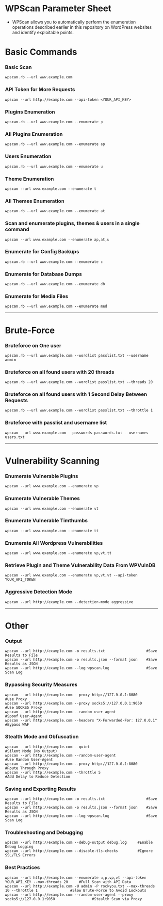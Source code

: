 # WPScan Parameter Sheet
- WPScan allows you to automatically perform the enumeration operations described earlier in this repository on WordPress websites and identify exploitable points.


# Basic Commands

### Basic Scan
```
wpscan.rb --url www.example.com
```

### API Token for More Requests
```
wpscan --url http://example.com --api-token <YOUR_API_KEY> 
```

### Plugins Enumeration
```
wpscan.rb --url www.example.com --enumerate p
```
### All Plugins Enumeration
```
wpscan.rb --url www.example.com --enumerate ap
```

### Users Enumeration
```
wpscan.rb --url www.example.com --enumerate u
```

### Theme Enumeration
```
wpscan --url www.example.com --enumerate t
```
### All Themes Enumeration
```
wpscan.rb --url www.example.com --enumerate at
```

### Scan and enumerate plugins, themes & users in a single command
```
wpscan --url www.example.com --enumerate ap,at,u
```

### Enumerate for Config Backups
```
wpscan.rb --url www.example.com --enumerate c
```

### Enumerate for Database Dumps
```
wpscan.rb --url www.example.com --enumerate db
```

### Enumerate for Media Files
```
wpscan.rb --url www.example.com --enumerate med
```

------------------------------------------------------------------------------
# Brute-Force

### Bruteforce on One user
```
wpscan.rb --url www.example.com --wordlist passlist.txt --username admin
```

### Bruteforce on all found users with 20 threads
```
wpscan.rb --url www.example.com --wordlist passlist.txt --threads 20 
```

### Bruteforce on all found users with 1 Second Delay Between Requests
```
wpscan.rb --url www.example.com --wordlist passlist.txt --throttle 1 
```

### Bruteforce with passlist and username list
```
wpscan --url www.example.com --passwords passwords.txt --usernames users.txt
```

------------------------------------------------------------------------------
# Vulnerability Scanning

### Enumerate Vulnerable Plugins
```
wpscan --url www.example.com --enumerate vp
```

### Enumerate Vulnerable Themes
```
wpscan --url www.example.com --enumerate vt
```

### Enumerate Vulnerable Timthumbs
```
wpscan --url www.example.com --enumerate tt
```

### Enumerate All Wordpress Vulnerabilities
```
wpscan --url www.example.com --enumerate vp,vt,tt
```

### Retrieve Plugin and Theme Vulnerability Data From WPVulnDB
```
wpscan --url www.example.com --enumerate vp,vt,vt --api-token YOUR_API_TOKEN
```

### Aggressive Detection Mode
```
wpscan --url http://example.com --detection-mode aggressive  
```
------------------------------------------------------------------------------
# Other

### Output
```
wpscan --url http://example.com -o results.txt                   #Save Results to File
wpscan --url http://example.com -o results.json --format json    #Save Results as JSON
wpscan --url http://example.com --log wpscan.log                 #Save Scan Log
```

### Bypassing Security Measures
```
wpscan --url http://example.com --proxy http://127.0.0.1:8080               #Use Proxy
wpscan --url http://example.com --proxy socks5://127.0.0.1:9050             #Use SOCKS5 Proxy
wpscan --url http://example.com --random-user-agent                         #Spoof User-Agent
wpscan --url http://example.com --headers "X-Forwarded-For: 127.0.0.1"      #Bypass WAF
```

### Stealth Mode and Obfuscation
```
wpscan --url http://example.com --quiet                            #Silent Mode (No Output)
wpscan --url http://example.com --random-user-agent                #Use Random User-Agent
wpscan --url http://example.com --proxy http://127.0.0.1:8080      #Route Through Proxy
wpscan --url http://example.com --throttle 5                       #Add Delay to Reduce Detection
```

### Saving and Exporting Results
```
wpscan --url http://example.com -o results.txt                   #Save Results to File
wpscan --url http://example.com -o results.json --format json    #Save Results as JSON
wpscan --url http://example.com --log wpscan.log                 #Save Scan Log
```

### Troubleshooting and Debugging
```
wpscan --url http://example.com --debug-output debug.log     #Enable Debug Logging
wpscan --url http://example.com --disable-tls-checks         #Ignore SSL/TLS Errors
```

### Best Practices
```
wpscan --url http://example.com --enumerate u,p,vp,vt --api-token YOUR_API_KEY --max-threads 20     #Full Scan with API Data
wpscan --url http://example.com -U admin -P rockyou.txt --max-threads 10 --throttle 1               #Slow Brute-Force to Avoid Lockouts
wpscan --url http://example.com --random-user-agent --proxy socks5://127.0.0.1:9050                 #Stealth Scan via Proxy
```
